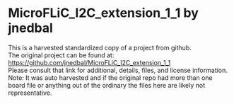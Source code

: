 
# MicroFLiC_I2C_extension_1_1 by jnedbal  
This is a harvested standardized copy of a project from github.  
The original project can be found at:  
https://github.com/jnedbal/MicroFLiC_I2C_extension_1_1  
Please consult that link for additional, details, files, and license information.  
Note: It was auto harvested and if the original repo had more than one board file or anything out of the ordinary the files here are likely not representative.  
    